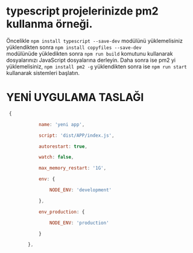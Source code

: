 # typescript projelerinizde pm2 kullanma örneği.


Öncelikle ```npm install typescript --save-dev``` modülünü yüklemelisiniz yüklendikten sonra  ```npm install copyfiles --save-dev```  
modülünüde yükledikten sonra ```npm run build``` komutunu kullanarak dosyalarınızı JavaScript dosyalarına derleyin. Daha sonra ise pm2 yi yüklemelisiniz, ```npm install pm2 -g``` yüklendikten sonra ise ```npm run start``` kullanarak sistemleri başlatın.


# YENİ UYGULAMA TASLAĞI
```js
 {

            name: 'yeni app',

            script: 'dist/APP/index.js',

            autorestart: true,

            watch: false,

            max_memory_restart: '1G',

            env: {

                NODE_ENV: 'development'

            },

            env_production: {

                NODE_ENV: 'production'

            }

        },

```
